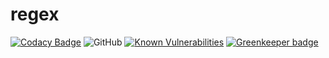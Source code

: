 # regex

[![Codacy Badge](https://api.codacy.com/project/badge/Grade/4d88c538b96141cbaf19838ed16cd821)](https://www.codacy.com/app/KoalasBruder/regexbuilder?utm_source=github.com&amp;utm_medium=referral&amp;utm_content=NieLeben/regexbuilder&amp;utm_campaign=Badge_Grade) ![GitHub](https://img.shields.io/github/license/NieLeben/regexbuild.svg?style=flat-square) [![Known Vulnerabilities](https://snyk.io/test/github/NieLeben/regexbuilder/badge.svg?targetFile=package.json)](https://snyk.io/test/github/NieLeben/regexbuilder?targetFile=package.json) [![Greenkeeper badge](https://badges.greenkeeper.io/NieLeben/regexbuilder.svg)](https://greenkeeper.io/)
